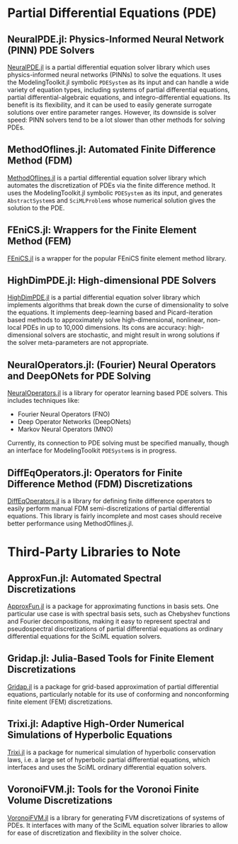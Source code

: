 # Partial Differential Equations (PDE)

## NeuralPDE.jl: Physics-Informed Neural Network (PINN) PDE Solvers

[NeuralPDE.jl](https://github.com/SciML/NeuralPDE.jl) is a partial differential equation
solver library which uses physics-informed neural networks (PINNs) to solve the equations.
It uses the ModelingToolkit.jl symbolic `PDESystem` as its input and can handle a wide
variety of equation types, including systems of partial differential equations,
partial differential-algebraic equations, and integro-differential equations. Its benefit
is its flexibility, and it can be used to easily generate surrogate solutions over entire
parameter ranges. However, its downside is solver speed: PINN solvers tend to be a lot
slower than other methods for solving PDEs.

## MethodOflines.jl: Automated Finite Difference Method (FDM)

[MethodOflines.jl](https://github.com/SciML/MethodOfLines.jl) is a partial differential
equation solver library which automates the discretization of PDEs via the finite
difference method. It uses the ModelingToolkit.jl symbolic `PDESystem` as its input,
and generates `AbstractSystem`s and `SciMLProblem`s whose numerical solution gives
the solution to the PDE.

## FEniCS.jl: Wrappers for the Finite Element Method (FEM)

[FEniCS.jl](https://github.com/SciML/FEniCS.jl) is a wrapper for the popular FEniCS
finite element method library.

## HighDimPDE.jl:  High-dimensional PDE Solvers

[HighDimPDE.jl](https://github.com/SciML/HighDimPDE.jl) is a partial differential equation
solver library which implements algorithms that break down the curse of dimensionality
to solve the equations. It implements deep-learning based and Picard-iteration based methods
to approximately solve high-dimensional, nonlinear, non-local PDEs in up to 10,000 dimensions.
Its cons are accuracy: high-dimensional solvers are stochastic, and might result in wrong solutions
if the solver meta-parameters are not appropriate.

## NeuralOperators.jl: (Fourier) Neural Operators and DeepONets for PDE Solving

[NeuralOperators.jl](https://github.com/SciML/NeuralOperators.jl) is a library for
operator learning based PDE solvers. This includes techniques like:

- Fourier Neural Operators (FNO)
- Deep Operator Networks (DeepONets)
- Markov Neural Operators (MNO)

Currently, its connection to PDE solving must be specified manually, though an interface
for ModelingToolkit `PDESystem`s is in progress.

## DiffEqOperators.jl: Operators for Finite Difference Method (FDM) Discretizations

[DiffEqOperators.jl](https://github.com/SciML/DiffEqOperators.jl) is a library for
defining finite difference operators to easily perform manual FDM semi-discretizations
of partial differential equations. This library is fairly incomplete and most cases
should receive better performance using MethodOflines.jl.

# Third-Party Libraries to Note

## ApproxFun.jl: Automated Spectral Discretizations

[ApproxFun.jl](https://github.com/JuliaApproximation/ApproxFun.jl) is a package for
approximating functions in basis sets. One particular use case is with spectral
basis sets, such as Chebyshev functions and Fourier decompositions, making it easy
to represent spectral and pseudospectral discretizations of partial differential equations
as ordinary differential equations for the SciML equation solvers.

## Gridap.jl: Julia-Based Tools for Finite Element Discretizations

[Gridap.jl](https://github.com/gridap/Gridap.jl) is a package for grid-based approximation
of partial differential equations, particularly notable for its use of conforming and
nonconforming finite element (FEM) discretizations.

## Trixi.jl: Adaptive High-Order Numerical Simulations of Hyperbolic Equations

[Trixi.jl](https://github.com/trixi-framework/Trixi.jl) is a package for numerical simulation
of hyperbolic conservation laws, i.e. a large set of hyperbolic partial differential equations,
which interfaces and uses the SciML ordinary differential equation solvers.

## VoronoiFVM.jl: Tools for the Voronoi Finite Volume Discretizations

[VoronoiFVM.jl](https://github.com/j-fu/VoronoiFVM.jl) is a library for generating FVM discretizations
of systems of PDEs. It interfaces with many of the SciML equation solver libraries to allow
for ease of discretization and flexibility in the solver choice.
